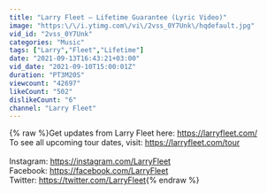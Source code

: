 ```yaml
---
title: "Larry Fleet – Lifetime Guarantee (Lyric Video)"
image: "https:\/\/i.ytimg.com\/vi\/2vss_0Y7Unk\/hqdefault.jpg"
vid_id: "2vss_0Y7Unk"
categories: "Music"
tags: ["Larry","Fleet","Lifetime"]
date: "2021-09-13T16:43:21+03:00"
vid_date: "2021-09-10T15:00:01Z"
duration: "PT3M20S"
viewcount: "42697"
likeCount: "502"
dislikeCount: "6"
channel: "Larry Fleet"
---
```

{% raw %}Get updates from Larry Fleet here: <a rel="nofollow" target="blank" href="https://larryfleet.com/">https://larryfleet.com/</a><br />To see all upcoming tour dates, visit: <a rel="nofollow" target="blank" href="https://larryfleet.com/tour">https://larryfleet.com/tour</a><br /><br />Instagram: <a rel="nofollow" target="blank" href="https://instagram.com/LarryFleet">https://instagram.com/LarryFleet</a><br />Facebook: <a rel="nofollow" target="blank" href="https://facebook.com/LarryFleet">https://facebook.com/LarryFleet</a><br />Twitter: <a rel="nofollow" target="blank" href="https://twitter.com/LarryFleet">https://twitter.com/LarryFleet</a>{% endraw %}
